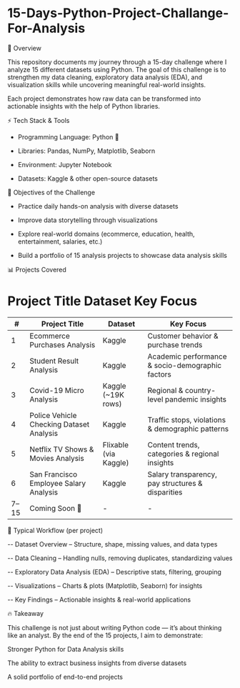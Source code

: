 # 15-Days-Python-Project-Challange-For-Analysis

📌 Overview

This repository documents my journey through a 15-day challenge where I analyze 15 different datasets using Python.
The goal of this challenge is to strengthen my data cleaning, exploratory data analysis (EDA), and visualization skills while uncovering meaningful real-world insights.

Each project demonstrates how raw data can be transformed into actionable insights with the help of Python libraries.

⚡ Tech Stack & Tools

* Programming Language: Python 🐍

* Libraries: Pandas, NumPy, Matplotlib, Seaborn

* Environment: Jupyter Notebook

* Datasets: Kaggle & other open-source datasets

🎯 Objectives of the Challenge

* Practice daily hands-on analysis with diverse datasets

* Improve data storytelling through visualizations

* Explore real-world domains (ecommerce, education, health, entertainment, salaries, etc.)

* Build a portfolio of 15 analysis projects to showcase data analysis skills

📊 Projects Covered

#	Project Title	Dataset	Key Focus

| #    | Project Title                            | Dataset               | Key Focus                                         |
| ---- | ---------------------------------------- | --------------------- | ------------------------------------------------- |
| 1    | Ecommerce Purchases Analysis             | Kaggle                | Customer behavior & purchase trends               |
| 2    | Student Result Analysis                  | Kaggle                | Academic performance & socio-demographic factors  |
| 3    | Covid-19 Micro Analysis                  | Kaggle (\~19K rows)   | Regional & country-level pandemic insights        |
| 4    | Police Vehicle Checking Dataset Analysis | Kaggle                | Traffic stops, violations & demographic patterns  |
| 5    | Netflix TV Shows & Movies Analysis       | Flixable (via Kaggle) | Content trends, categories & regional insights    |
| 6    | San Francisco Employee Salary Analysis   | Kaggle                | Salary transparency, pay structures & disparities |
| 7–15 | Coming Soon 🚀                           | -                     | -                                                 |


📌 Typical Workflow (per project)

-- Dataset Overview – Structure, shape, missing values, and data types

-- Data Cleaning – Handling nulls, removing duplicates, standardizing values

-- Exploratory Data Analysis (EDA) – Descriptive stats, filtering, grouping

-- Visualizations – Charts & plots (Matplotlib, Seaborn) for insights

-- Key Findings – Actionable insights & real-world applications

🔥 Takeaway

This challenge is not just about writing Python code — it’s about thinking like an analyst.
By the end of the 15 projects, I aim to demonstrate:

Stronger Python for Data Analysis skills

The ability to extract business insights from diverse datasets

A solid portfolio of end-to-end projects
